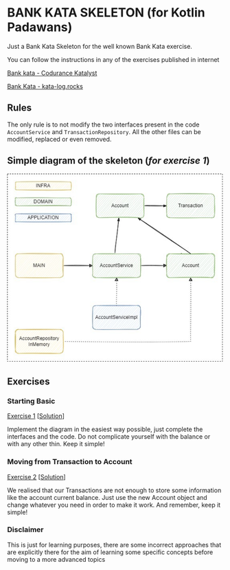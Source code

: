 # BANK KATA SKELETON (for Kotlin Padawans)

Just a Bank Kata Skeleton for the well known Bank Kata exercise.

You can follow the instructions in any of the exercises published in internet

[Bank kata - Codurance Katalyst](https://katalyst.codurance.com/bank)

[Bank Kata - kata-log.rocks](https://kata-log.rocks/banking-kata)

## Rules

The only rule is to not modify the two interfaces present in the code `AccountService` and `TransactionRepository`. All
the other files can be modified, replaced or even removed.

## Simple diagram of the skeleton (_for exercise 1_)

![diagram](diagram.jpg)

## Exercises

### Starting Basic
[Exercise 1](https://github.com/caay2000/bank-kata-skeleton/tree/exercise-1)
[[Solution](https://github.com/caay2000/bank-kata-skeleton/tree/exercise-1-solution)]

Implement the diagram in the easiest way possible, just complete the interfaces and the code. Do not complicate yourself with the balance or with any other thin. Keep it simple!

### Moving from Transaction to Account
[Exercise 2](https://github.com/caay2000/bank-kata-skeleton/tree/exercise-2)
[[Solution](https://github.com/caay2000/bank-kata-skeleton/tree/exercise-2-solution)]

We realised that our Transactions are not enough to store some information like the account current balance. Just use the new Account object and change whatever you need in order to make it work. And remember, keep it simple!

### Disclaimer

This is just for learning purposes, there are some incorrect approaches that are explicitly there for the aim of
learning some specific concepts before moving to a more advanced topics